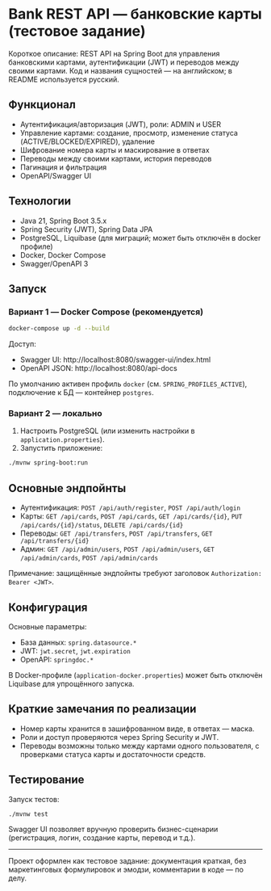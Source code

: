 # Bank REST API — банковские карты (тестовое задание)

Короткое описание: REST API на Spring Boot для управления банковскими картами, аутентификации (JWT) и переводов между своими картами. Код и названия сущностей — на английском; в README используется русский.

## Функционал

- Аутентификация/авторизация (JWT), роли: ADMIN и USER
- Управление картами: создание, просмотр, изменение статуса (ACTIVE/BLOCKED/EXPIRED), удаление
- Шифрование номера карты и маскирование в ответах
- Переводы между своими картами, история переводов
- Пагинация и фильтрация
- OpenAPI/Swagger UI

## Технологии

- Java 21, Spring Boot 3.5.x
- Spring Security (JWT), Spring Data JPA
- PostgreSQL, Liquibase (для миграций; может быть отключён в docker профиле)
- Docker, Docker Compose
- Swagger/OpenAPI 3

## Запуск

### Вариант 1 — Docker Compose (рекомендуется)

```bash
docker-compose up -d --build
```

Доступ:
- Swagger UI: http://localhost:8080/swagger-ui/index.html
- OpenAPI JSON: http://localhost:8080/api-docs

По умолчанию активен профиль `docker` (см. `SPRING_PROFILES_ACTIVE`), подключение к БД — контейнер `postgres`.

### Вариант 2 — локально

1) Настроить PostgreSQL (или изменить настройки в `application.properties`).
2) Запустить приложение:

```bash
./mvnw spring-boot:run
```

## Основные эндпойнты

- Аутентификация: `POST /api/auth/register`, `POST /api/auth/login`
- Карты: `GET /api/cards`, `POST /api/cards`, `GET /api/cards/{id}`, `PUT /api/cards/{id}/status`, `DELETE /api/cards/{id}`
- Переводы: `GET /api/transfers`, `POST /api/transfers`, `GET /api/transfers/{id}`
- Админ: `GET /api/admin/users`, `POST /api/admin/users`, `GET /api/admin/cards`, `POST /api/admin/cards`

Примечание: защищённые эндпойнты требуют заголовок `Authorization: Bearer <JWT>`.

## Конфигурация

Основные параметры:
- База данных: `spring.datasource.*`
- JWT: `jwt.secret`, `jwt.expiration`
- OpenAPI: `springdoc.*`

В Docker-профиле (`application-docker.properties`) может быть отключён Liquibase для упрощённого запуска.

## Краткие замечания по реализации

- Номер карты хранится в зашифрованном виде, в ответах — маска.
- Роли и доступ проверяются через Spring Security и JWT.
- Переводы возможны только между картами одного пользователя, с проверками статуса карты и достаточности средств.

## Тестирование

Запуск тестов:
```bash
./mvnw test
```

Swagger UI позволяет вручную проверить бизнес-сценарии (регистрация, логин, создание карты, перевод и т.д.).

---

Проект оформлен как тестовое задание: документация краткая, без маркетинговых формулировок и эмодзи, комментарии в коде — по делу.
